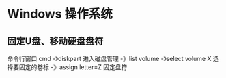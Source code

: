 # Windows 操作系统

## 固定U盘、移动硬盘盘符
命令行窗口 cmd
-》diskpart 进入磁盘管理
-》list volume
-》select volume X 选择要固定的卷标
-》assign letter=Z 固定盘符